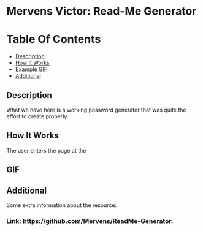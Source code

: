 # Mervens Victor: Read-Me Generator

# Table Of Contents
- [Description](#description)
- [How It Works](#how-it-works)
- [Example GIF](#gif)
- [Additional](#additional)

## Description
What we have here is a working password generator that was quite the effort to create properly.

## How It Works

The user enters the page at the 

## GIF

## Additional

Some extra information about the resource:

### Link: **https://github.com/Mervens/ReadMe-Generator.**

